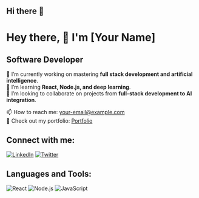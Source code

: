 ## Hi there 👋

<!--
**Yashu11042003/Yashu11042003** is a ✨ _special_ ✨ repository because its `README.md` (this file) appears on your GitHub profile.

Here are some ideas to get you started:

- 🔭 I’m currently working on ...
- 🌱 I’m currently learning ...
- 👯 I’m looking to collaborate on ...
- 🤔 I’m looking for help with ...
- 💬 Ask me about ...
- 📫 How to reach me: ...
- 😄 Pronouns: ...
- ⚡ Fun fact: ...
-->

# Hey there, 👋 I'm [Your Name]

## Software Developer

🚀 I’m currently working on mastering **full stack development and artificial intelligence**.  
🌱 I’m learning **React, Node.js, and deep learning**.  
🤝 I’m looking to collaborate on projects from **full-stack development to AI integration**.  

📫 How to reach me: [your-email@example.com](mailto:your-email@example.com)  
🔗 Check out my portfolio: [Portfolio](https://your-portfolio-link.com)

## Connect with me:
[![LinkedIn](https://img.shields.io/badge/LinkedIn-blue?style=flat&logo=linkedin)](https://www.linkedin.com/in/your-profile)
[![Twitter](https://img.shields.io/badge/Twitter-blue?style=flat&logo=twitter)](https://twitter.com/your-profile)

## Languages and Tools:
![React](https://img.shields.io/badge/React-20232A?style=flat&logo=react)
![Node.js](https://img.shields.io/badge/Node.js-43853D?style=flat&logo=node.js)
![JavaScript](https://img.shields.io/badge/JavaScript-F7DF1E?style=flat&logo=javascript)
